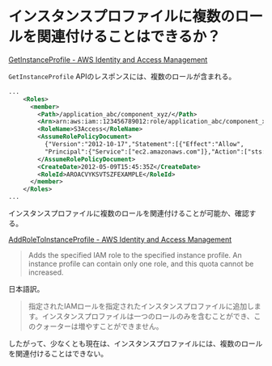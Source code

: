 # インスタンスプロファイルに複数のロールを関連付けることはできるか？

[GetInstanceProfile - AWS Identity and Access Management](https://docs.aws.amazon.com/ja_jp/IAM/latest/APIReference/API_GetInstanceProfile.html)

`GetInstanceProfile` APIのレスポンスには、複数のロールが含まれる。

```xml
...
    <Roles>
      <member>
        <Path>/application_abc/component_xyz/</Path>
        <Arn>arn:aws:iam::123456789012:role/application_abc/component_xyz/S3Access</Arn>
        <RoleName>S3Access</RoleName>
        <AssumeRolePolicyDocument>
          {"Version":"2012-10-17","Statement":[{"Effect":"Allow",
          "Principal":{"Service":["ec2.amazonaws.com"]},"Action":["sts:AssumeRole"]}]}
        </AssumeRolePolicyDocument>
        <CreateDate>2012-05-09T15:45:35Z</CreateDate>
        <RoleId>AROACVYKSVTSZFEXAMPLE</RoleId>
      </member>
    </Roles>
...
```

インスタンスプロファイルに複数のロールを関連付けることが可能か、確認する。

[AddRoleToInstanceProfile - AWS Identity and Access Management](https://docs.aws.amazon.com/ja_jp/IAM/latest/APIReference/API_AddRoleToInstanceProfile.html)

> Adds the specified IAM role to the specified instance profile. An instance profile can contain only one role, and this quota cannot be increased. 

日本語訳。

> 指定されたIAMロールを指定されたインスタンスプロファイルに追加します。インスタンスプロファイルは一つのロールのみを含むことができ、このクォーターは増やすことができません。

したがって、少なくとも現在は、インスタンスプロファイルには、複数のロールを関連付けることはできない。

